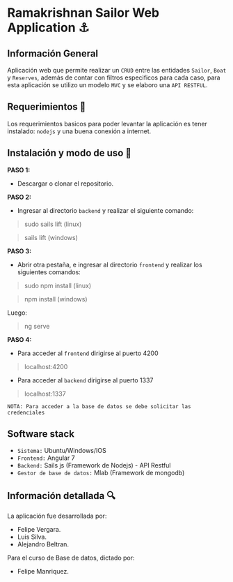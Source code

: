 # Ramakrishnan Sailor Web Application ⚓


## Información General 

Aplicación web que permite realizar un `CRUD` entre las entidades `Sailor`, `Boat` y `Reserves`, además de contar con filtros especificos para cada caso, para esta
aplicación se utilizo un modelo `MVC` y se elaboro una `API RESTFUL`.

## Requerimientos 📖

Los requerimientos basicos para poder levantar la aplicación es tener instalado: `nodejs` y una buena conexión a internet.

## Instalación y modo de uso 📝

**PASO 1:**
- Descargar o clonar el repositorio.

**PASO 2:**
- Ingresar al directorio `backend` y realizar el siguiente comando:

> sudo sails lift (linux)

> sails lift (windows)

**PASO 3:**
- Abrir otra pestaña, e ingresar al directorio `frontend` y realizar los siguientes comandos:

> sudo npm install (linux)

> npm install (windows)

Luego:

> ng serve

**PASO 4:**
- Para acceder al `frontend` dirigirse al puerto 4200

> localhost:4200

- Para acceder al `backend` dirigirse al puerto 1337

> localhost:1337

`NOTA: Para acceder a la base de datos se debe solicitar las credenciales`

## Software stack

- `Sistema:` Ubuntu/Windows/IOS
- `Frontend:` Angular 7
- `Backend:` Sails js (Framework de Nodejs) - API Restful
- `Gestor de base de datos:` Mlab (Framework de mongodb)

## Información detallada 🔍

La aplicación fue desarrollada por:

- Felipe Vergara.
- Luis Silva.
- Alejandro Beltran.

Para el curso de Base de datos, dictado por:

- Felipe Manriquez.

